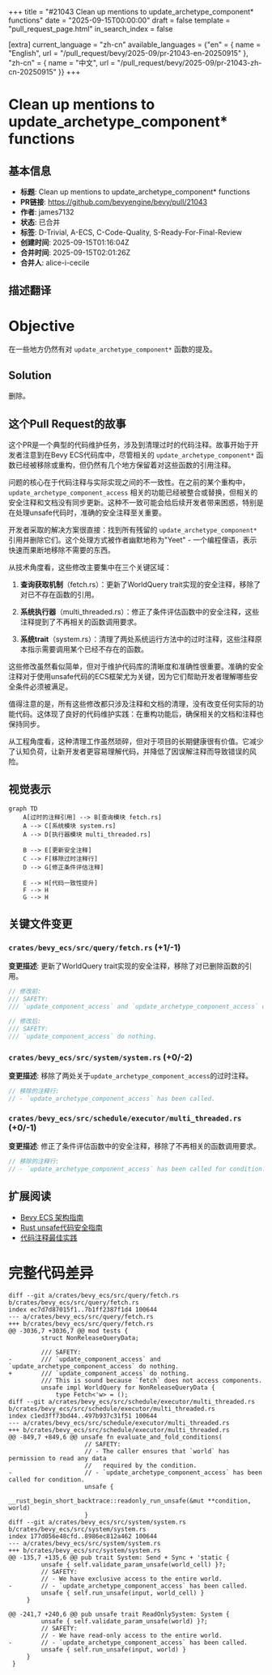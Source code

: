 +++
title = "#21043 Clean up mentions to update_archetype_component* functions"
date = "2025-09-15T00:00:00"
draft = false
template = "pull_request_page.html"
in_search_index = false

[extra]
current_language = "zh-cn"
available_languages = {"en" = { name = "English", url = "/pull_request/bevy/2025-09/pr-21043-en-20250915" }, "zh-cn" = { name = "中文", url = "/pull_request/bevy/2025-09/pr-21043-zh-cn-20250915" }}
+++

# Clean up mentions to update_archetype_component* functions

## 基本信息
- **标题**: Clean up mentions to update_archetype_component* functions
- **PR链接**: https://github.com/bevyengine/bevy/pull/21043
- **作者**: james7132
- **状态**: 已合并
- **标签**: D-Trivial, A-ECS, C-Code-Quality, S-Ready-For-Final-Review
- **创建时间**: 2025-09-15T01:16:04Z
- **合并时间**: 2025-09-15T02:01:26Z
- **合并人**: alice-i-cecile

## 描述翻译
# Objective
在一些地方仍然有对 `update_archetype_component*` 函数的提及。

## Solution
删除。


## 这个Pull Request的故事

这个PR是一个典型的代码维护任务，涉及到清理过时的代码注释。故事开始于开发者注意到在Bevy ECS代码库中，尽管相关的 `update_archetype_component*` 函数已经被移除或重构，但仍然有几个地方保留着对这些函数的引用注释。

问题的核心在于代码注释与实际实现之间的不一致性。在之前的某个重构中，`update_archetype_component_access` 相关的功能已经被整合或替换，但相关的安全注释和文档没有同步更新。这种不一致可能会给后续开发者带来困惑，特别是在处理unsafe代码时，准确的安全注释至关重要。

开发者采取的解决方案很直接：找到所有残留的 `update_archetype_component*` 引用并删除它们。这个处理方式被作者幽默地称为"Yeet" - 一个编程俚语，表示快速而果断地移除不需要的东西。

从技术角度看，这些修改主要集中在三个关键区域：

1. **查询获取机制**（fetch.rs）：更新了WorldQuery trait实现的安全注释，移除了对已不存在函数的引用。

2. **系统执行器**（multi_threaded.rs）：修正了条件评估函数中的安全注释，这些注释提到了不再相关的函数调用要求。

3. **系统trait**（system.rs）：清理了两处系统运行方法中的过时注释，这些注释原本指示需要调用某个已经不存在的函数。

这些修改虽然看似简单，但对于维护代码库的清晰度和准确性很重要。准确的安全注释对于使用unsafe代码的ECS框架尤为关键，因为它们帮助开发者理解哪些安全条件必须被满足。

值得注意的是，所有这些修改都只涉及注释和文档的清理，没有改变任何实际的功能代码。这体现了良好的代码维护实践：在重构功能后，确保相关的文档和注释也保持同步。

从工程角度看，这种清理工作虽然琐碎，但对于项目的长期健康很有价值。它减少了认知负荷，让新开发者更容易理解代码，并降低了因误解注释而导致错误的风险。

## 视觉表示

```mermaid
graph TD
    A[过时的注释引用] --> B[查询模块 fetch.rs]
    A --> C[系统模块 system.rs]
    A --> D[执行器模块 multi_threaded.rs]
    
    B --> E[更新安全注释]
    C --> F[移除过时注释行]
    D --> G[修正条件评估注释]
    
    E --> H[代码一致性提升]
    F --> H
    G --> H
```

## 关键文件变更

### `crates/bevy_ecs/src/query/fetch.rs` (+1/-1)
**变更描述**: 更新了WorldQuery trait实现的安全注释，移除了对已删除函数的引用。

```rust
// 修改前:
/// SAFETY:
/// `update_component_access` and `update_archetype_component_access` do nothing.

// 修改后:
/// SAFETY:
/// `update_component_access` do nothing.
```

### `crates/bevy_ecs/src/system/system.rs` (+0/-2)
**变更描述**: 移除了两处关于`update_archetype_component_access`的过时注释。

```rust
// 移除的注释行:
// - `update_archetype_component_access` has been called.
```

### `crates/bevy_ecs/src/schedule/executor/multi_threaded.rs` (+0/-1)
**变更描述**: 修正了条件评估函数中的安全注释，移除了不再相关的函数调用要求。

```rust
// 移除的注释行:
// - `update_archetype_component_access` has been called for condition.
```

## 扩展阅读

- [Bevy ECS 架构指南](https://bevyengine.org/learn/ecs/)
- [Rust unsafe代码安全指南](https://doc.rust-lang.org/nomicon/meet-safe-and-unsafe.html)
- [代码注释最佳实践](https://github.com/rust-dev-tools/fmt-rfcs/blob/master/guide/guide.md#comments)

# 完整代码差异
```
diff --git a/crates/bevy_ecs/src/query/fetch.rs b/crates/bevy_ecs/src/query/fetch.rs
index ec7d7d87015f1..7b1ff2387f1d4 100644
--- a/crates/bevy_ecs/src/query/fetch.rs
+++ b/crates/bevy_ecs/src/query/fetch.rs
@@ -3036,7 +3036,7 @@ mod tests {
         struct NonReleaseQueryData;
 
         /// SAFETY:
-        /// `update_component_access` and `update_archetype_component_access` do nothing.
+        /// `update_component_access` do nothing.
         /// This is sound because `fetch` does not access components.
         unsafe impl WorldQuery for NonReleaseQueryData {
             type Fetch<'w> = ();
diff --git a/crates/bevy_ecs/src/schedule/executor/multi_threaded.rs b/crates/bevy_ecs/src/schedule/executor/multi_threaded.rs
index c1ed3ff73bd44..497b937c31f51 100644
--- a/crates/bevy_ecs/src/schedule/executor/multi_threaded.rs
+++ b/crates/bevy_ecs/src/schedule/executor/multi_threaded.rs
@@ -849,7 +849,6 @@ unsafe fn evaluate_and_fold_conditions(
                     // SAFETY:
                     // - The caller ensures that `world` has permission to read any data
                     //   required by the condition.
-                    // - `update_archetype_component_access` has been called for condition.
                     unsafe {
                         __rust_begin_short_backtrace::readonly_run_unsafe(&mut **condition, world)
                     }
diff --git a/crates/bevy_ecs/src/system/system.rs b/crates/bevy_ecs/src/system/system.rs
index 177d056e48cfd..8986ec812a462 100644
--- a/crates/bevy_ecs/src/system/system.rs
+++ b/crates/bevy_ecs/src/system/system.rs
@@ -135,7 +135,6 @@ pub trait System: Send + Sync + 'static {
         unsafe { self.validate_param_unsafe(world_cell) }?;
         // SAFETY:
         // - We have exclusive access to the entire world.
-        // - `update_archetype_component_access` has been called.
         unsafe { self.run_unsafe(input, world_cell) }
     }
 
@@ -241,7 +240,6 @@ pub unsafe trait ReadOnlySystem: System {
         unsafe { self.validate_param_unsafe(world) }?;
         // SAFETY:
         // - We have read-only access to the entire world.
-        // - `update_archetype_component_access` has been called.
         unsafe { self.run_unsafe(input, world) }
     }
 }
```